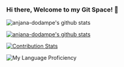 ### Hi there, Welcome to my Git Space! 👋
![anjana-dodampe's github stats](https://github-readme-stats.vercel.app/api?username=anjana-dodampe&count_private=true&show_icons=true&theme=radical)

[![anjana-dodampe's github stats](https://github-readme-stats.vercel.app/api?username=anjana-dodampe)](https://github.com/anjana-dodampe/github-readme-stats)

[![Contribution Stats](https://github-contribution-stats.vercel.app/api/?username=anjana-dodampe)](https://github.com/LordDashMe/github-contribution-stats/)


![My Language Proficiency](https://github-readme-stats.vercel.app/api/top-langs/?username=anjana-dodampe&layout=compact)
<!--
**anjana-dodampe/anjana-dodampe** is a ✨ _special_ ✨ repository because its `README.md` (this file) appears on your GitHub profile.

Here are some ideas to get you started:

- 🔭 I’m currently working on ...
- 🌱 I’m currently learning ...
- 👯 I’m looking to collaborate on ...
- 🤔 I’m looking for help with ...
- 💬 Ask me about ...
- 📫 How to reach me: ...
- 😄 Pronouns: ...
- ⚡ Fun fact: ...
-->
